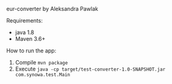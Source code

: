 eur-converter by Aleksandra Pawlak

Requirements:
* java 1.8
* Maven 3.6+

How to run the app:
1) Compile `mvn package`
2) Execute `java -cp target/test-converter-1.0-SNAPSHOT.jar com.synowa.test.Main`
